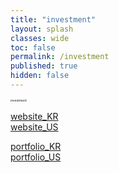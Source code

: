 ```yaml
---
title: "investment"
layout: splash
classes: wide
toc: false
permalink: /investment
published: true
hidden: false
---
```


<font style="font-size:5"> investment </font><br>

[website_KR](/investment/website_KR)<br>
[website_US](/investment/website_US)<br>

[portfolio_KR](/investment/portfolio_KR)<br>
[portfolio_US](/investment/portfolio_US)
